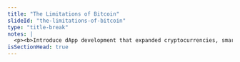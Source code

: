 ```yaml
--- 
title: "The Limitations of Bitcoin"
slideId: "the-limitations-of-bitcoin"
type: "title-break"
notes: |
  <p><b>Introduce dApp development that expanded cryptocurrencies, smart contracts, and DAOs and how it relates to Bitcoin’s limitations.</b></p>
isSectionHead: true
---
```

